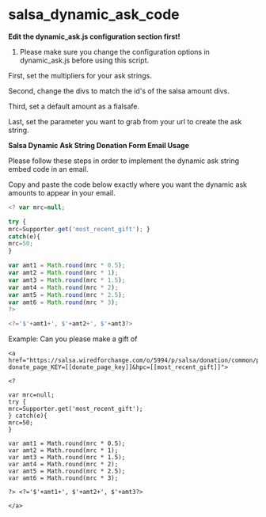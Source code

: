 salsa_dynamic_ask_code
======================

<strong>Edit the dynamic_ask.js configuration section first!</strong>

1. Please make sure you change the configuration options in dynamic_ask.js before using this script.

First, set the multipliers for your ask strings.

Second, change the divs to match the id's of the salsa amount divs.

Third, set a default amount as a fialsafe.

Last, set the parameter you want to grab from your url to create the ask string.

<strong>Salsa Dynamic Ask String Donation Form Email Usage</strong>

Please follow these steps in order to implement the dynamic ask string embed code in an email.

Copy and paste the code below exactly where you want the dynamic ask amounts to appear in your email.

```javascript
<? var mrc=null; 

try { 
mrc=Supporter.get('most_recent_gift'); } 
catch(e){ 
mrc=50; 
} 

var amt1 = Math.round(mrc * 0.5); 
var amt2 = Math.round(mrc * 1); 
var amt3 = Math.round(mrc * 1.5); 
var amt4 = Math.round(mrc * 2); 
var amt5 = Math.round(mrc * 2.5); 
var amt6 = Math.round(mrc * 3); 
?>

<?='$'+amt1+', $'+amt2+', $'+amt3?> 

```

Example: Can you please make a gift of

```
<a href="https://salsa.wiredforchange.com/o/5994/p/salsa/donation/common/public/?donate_page_KEY=[[donate_page_key]]&hpc=[[most_recent_gift]]">

<?

var mrc=null; 
try { 
mrc=Supporter.get('most_recent_gift'); 
} catch(e){ 
mrc=50; 
}

var amt1 = Math.round(mrc * 0.5); 
var amt2 = Math.round(mrc * 1); 
var amt3 = Math.round(mrc * 1.5); 
var amt4 = Math.round(mrc * 2); 
var amt5 = Math.round(mrc * 2.5); 
var amt6 = Math.round(mrc * 3);

?> <?='$'+amt1+', $'+amt2+', $'+amt3?>

</a>

```

